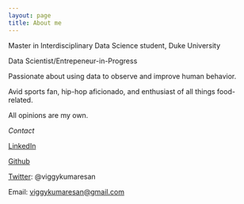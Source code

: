 ```yaml
---
layout: page
title: About me
---
```


Master in Interdisciplinary Data Science student, Duke University

Data Scientist/Entrepeneur-in-Progress

Passionate about using data to observe and improve human behavior.

Avid sports fan, hip-hop aficionado, and enthusiast of all things food-related.

All opinions are my own.

*Contact*


[LinkedIn](https://www.linkedin.com/in/viggy-kumaresan/)

[Github](https://github.com/vkumaresan)

[Twitter](https://twitter.com/viggykumaresan): @viggykumaresan

Email: viggykumaresan@gmail.com


